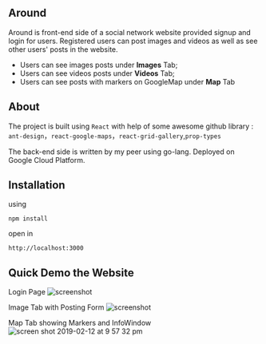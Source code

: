 ## Around
Around is front-end side of a social network website provided signup and login for users.
Registered users can post images and videos as well as see other users' posts in the website.

- Users can see images posts under **Images** Tab;
- Users can see videos posts under **Videos** Tab;
- Users can see posts with markers on GoogleMap under **Map** Tab

## About
The project is built using `React` 
with help of some awesome github library : 
`ant-design`，`react-google-maps`，`react-grid-gallery`,`prop-types`

The back-end side is written by my peer using go-lang.
Deployed on Google Cloud Platform. 

## Installation
using 
```
npm install
```
open in
```
http://localhost:3000
```

## Quick Demo the Website
Login Page
![screenshot](https://user-images.githubusercontent.com/30779556/52690074-59db3b00-2f11-11e9-9021-23618d2581af.png)


Image Tab with Posting Form
![screenshot](https://user-images.githubusercontent.com/30779556/52690088-5f388580-2f11-11e9-8174-ab285b665b7f.png)


Map Tab showing Markers and InfoWindow
![screen shot 2019-02-12 at 9 57 32 pm](https://user-images.githubusercontent.com/30779556/52690096-6495d000-2f11-11e9-80dd-25864d3ac5c9.png)
